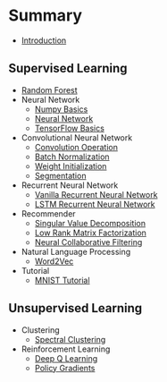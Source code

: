 # Summary

* [Introduction](README.md)

## Supervised Learning

* [Random Forest](/random_forest/random_forest.md)
* Neural Network
  * [Numpy Basics](/nn/numpy_basics.md)
  * [Neural Network](/nn/neural_network.md)
  * [TensorFlow Basics](/nn/tensorflow_basics.md)
* Convolutional Neural Network
  * [Convolution Operation](/cnn/convolution_operation.md)
  * [Batch Normalization](/cnn/batch_normalization.md)
  * [Weight Initialization](/cnn/weight_initialization.md)
  * [Segmentation](/cnn/segmentation.md)
* Recurrent Neural Network
  * [Vanilla Recurrent Neural Network](/rnn/recurrent_neural_networks.md)
  * [LSTM Recurrent Neural Network](/rnn/long_short_term_memory.md)
* Recommender
  * [Singular Value Decomposition](/recommender/singular_value_decomposition.md)
  * [Low Rank Matrix Factorization](/recommender/low_rank_matrix_factorization.md)
  * [Neural Collaborative Filtering](/recommender/neural_collaborative_filtering.md)
* Natural Language Processing
  * [Word2Vec](/nlp/word2vec.md)
* Tutorial
  * [MNIST Tutorial](/mnist_tutorial/mnist_tutorial.md)

## Unsupervised Learning

* Clustering
  * [Spectral Clustering](/clustering/spectral_clustering.md)
* Reinforcement Learning
  * [Deep Q Learning](/rl/reinforcement_learning.md)
  * [Policy Gradients](/rl/policy_gradients.md)
